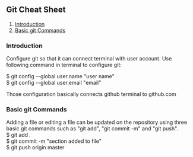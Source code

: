 
## Git Cheat Sheet

1. [Introduction](README.md#introduction)
2. [Basic git Commands](README.md#basic-git-commands)

### Introduction 
Configure git so that it can connect terminal with user account. Use following command in terminal to configure git:

$ git config --global user.name "user name" \
$ git config --global user.email "email"

Those configuration basically connects github terminal to github.com

### Basic git Commands
Adding a file or editing a file can be updated on the repository using three basic git commands such as "git add", "git commit -m" and "git push". \
$ git add *.* \
$ git commit -m "section added to file" \
$ git push origin master 



